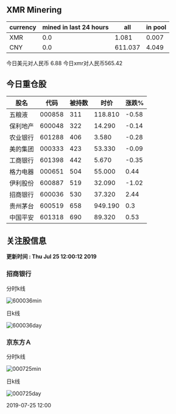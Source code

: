 ## XMR Minering

|currency|mined in last 24 hours|all|in pool|
|---|---|---|---|
|XMR|0.0|1.081|0.007|
|CNY|0.0|611.037|4.049|

今日美元对人民币 6.88	今日xmr对人民币565.42


## 今日重仓股 

|股名|代码|被持数|时价|涨跌%|
|---|---|---|---|---|
|五粮液|000858|311|118.810|-0.58|
|保利地产|600048|322|14.290|-0.14|
|农业银行|601288|406|3.580|-0.28|
|美的集团|000333|423|53.330|-0.09|
|工商银行|601398|442|5.670|-0.35|
|格力电器|000651|504|55.000|0.44|
|伊利股份|600887|519|32.090|-1.02|
|招商银行|600036|530|37.320|2.44|
|贵州茅台|600519|658|949.190|0.3|
|中国平安|601318|690|89.320|0.53|

## 关注股信息
**更新时间 : Thu Jul 25 12:00:12 2019**
### 招商银行 
分时k线

![600036min](http://image.sinajs.cn/newchart/min/n/sh600036.gif)

日k线

![600036day](http://image.sinajs.cn/newchart/daily/n/sh600036.gif)

### 京东方Ａ 
分时k线

![000725min](http://image.sinajs.cn/newchart/min/n/sz000725.gif)

日k线

![000725day](http://image.sinajs.cn/newchart/daily/n/sz000725.gif)

2019-07-25 12:00